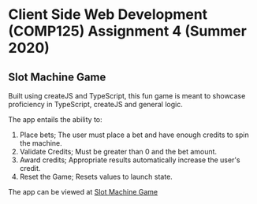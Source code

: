 # Client Side Web Development (COMP125) Assignment 4 (Summer 2020)
## Slot Machine Game
Built using createJS and TypeScript, this fun game is meant to showcase proficiency in TypeScript, createJS and general logic.

The app entails the ability to:
1. Place bets; The user must place a bet and have enough credits to spin the machine.
2. Validate Credits; Must be greater than 0 and the bet amount.
3. Award credits; Appropriate results automatically increase the user's credit.
4. Reset the Game; Resets values to launch state.

The app can be viewed at [Slot Machine Game](https://anirudhbabu.github.io/COMP125-Assignment4/)
